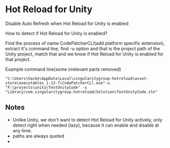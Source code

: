 # Hot Reload for Unity
Disable Auto Refresh when Hot Reload for Unity is enabled

How to detect if Hot Reload for Unity is enabled?

Find the process of name CodePatcherCLI(add platform specific extension), extract it's command line, find -u option and that is the project path of the Unity project, match that and we know if Hot Reload for Unity is enabled for that project.

Example command line(some irrelevant parts removed)
```
"C:\Users\hacke\AppData\Local\singularitygroup-hotreload\asset-store\executables_1-13-7\CodePatcherCLl.exe"-u "F:\projects\unity\TestUnityCode" -s "Library/com.singularitygroup.hotreload/Solution\TestUnityCode.sln"
```

## Notes
- Unlike Unity, we don't want to detect Hot Reload for Unity actively, only detect right when needed (lazy), because it can enable and disable at any time.
- paths are always quoted
- 
